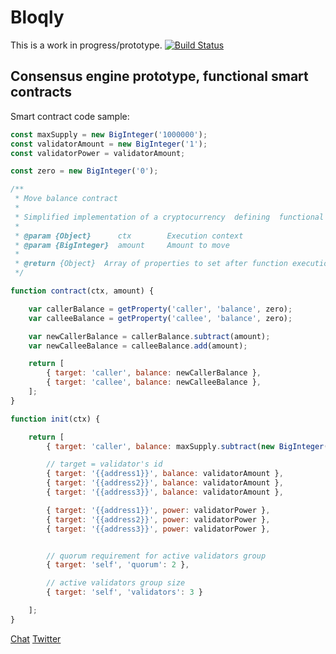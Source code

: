 # Bloqly

This is a work in progress/prototype.
[![Build Status](https://travis-ci.org/slavasn/bloqly.svg?branch=master)](https://travis-ci.org/slavasn/bloqly)

## Consensus engine prototype, functional smart contracts

Smart contract code sample:

```JavaScript
const maxSupply = new BigInteger('1000000');
const validatorAmount = new BigInteger('1');
const validatorPower = validatorAmount;

const zero = new BigInteger('0');

/**
 * Move balance contract
 *
 * Simplified implementation of a cryptocurrency  defining  functional  smart contract
 *
 * @param {Object}      ctx        Execution context
 * @param {BigInteger}  amount     Amount to move
 *
 * @return {Object}  Array of properties to set after function execution
 */

function contract(ctx, amount) {

    var callerBalance = getProperty('caller', 'balance', zero);
    var calleeBalance = getProperty('callee', 'balance', zero);

    var newCallerBalance = callerBalance.subtract(amount);
    var newCalleeBalance = calleeBalance.add(amount);

    return [
        { target: 'caller', balance: newCallerBalance },
        { target: 'callee', balance: newCalleeBalance },
    ];
}

function init(ctx) {

    return [
        { target: 'caller', balance: maxSupply.subtract(new BigInteger('3')) },

        // target = validator's id
        { target: '{{address1}}', balance: validatorAmount },
        { target: '{{address2}}', balance: validatorAmount },
        { target: '{{address3}}', balance: validatorAmount },

        { target: '{{address1}}', power: validatorPower },
        { target: '{{address2}}', power: validatorPower },
        { target: '{{address3}}', power: validatorPower },


        // quorum requirement for active validators group
        { target: 'self', 'quorum': 2 },

        // active validators group size
        { target: 'self', 'validators': 3 }

    ];
}
```

[Chat](https://riot.im/app/#/room/#bloqly:matrix.org)
[Twitter](https://twitter.com/slava_snezhkov)

